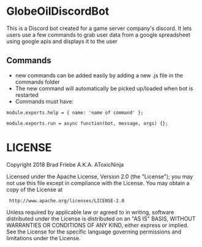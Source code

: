 # GlobeOilDiscordBot
This is a Discord bot created for a game server company's discord.
It lets users use a few commands to grab user data from a google spreadsheet using google apis and displays it to the user

## Commands
- new commands can be added easily by adding a new .js file in the commands folder
- The new command will automatically be picked up/loaded when bot is restarted
- Commands must have:
```
module.exports.help = { name: 'name of command' };

module.exports.run = async function(bot, message, args) {};
```

# LICENSE

Copyright 2018 Brad Friebe A.K.A. AToxicNinja

   Licensed under the Apache License, Version 2.0 (the "License");
   you may not use this file except in compliance with the License.
   You may obtain a copy of the License at

     http://www.apache.org/licenses/LICENSE-2.0

   Unless required by applicable law or agreed to in writing, software
   distributed under the License is distributed on an "AS IS" BASIS,
   WITHOUT WARRANTIES OR CONDITIONS OF ANY KIND, either express or implied.
   See the License for the specific language governing permissions and
   limitations under the License.
